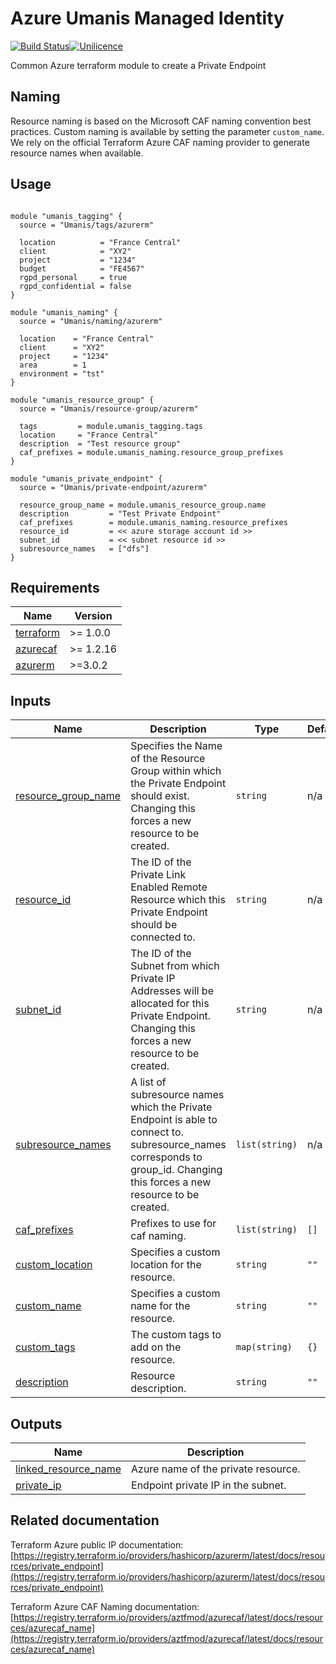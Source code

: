# Azure Umanis Managed Identity

[![Build Status](https://dev.azure.com/umanis-consulting/terraform/_apis/build/status/mod_azu_private_endpoint?repoName=mod_azu_private_endpoint&branchName=master)](https://dev.azure.com/umanis-consulting/terraform/_build/latest?definitionId=13&repoName=mod_azu_private_endpoint&branchName=master)[![Unilicence](https://img.shields.io/badge/licence-The%20Unilicence-green)](LICENCE)


Common Azure terraform module to create a Private Endpoint

## Naming
Resource naming is based on the Microsoft CAF naming convention best practices. Custom naming is available by setting the parameter `custom_name`. We rely on the official Terraform Azure CAF naming provider to generate resource names when available.

## Usage
```hcl

module "umanis_tagging" {
  source = "Umanis/tags/azurerm"

  location          = "France Central"
  client            = "XY2"
  project           = "1234"
  budget            = "FE4567"
  rgpd_personal     = true
  rgpd_confidential = false
}

module "umanis_naming" {
  source = "Umanis/naming/azurerm"

  location    = "France Central"
  client      = "XY2"
  project     = "1234"
  area        = 1
  environment = "tst"
}

module "umanis_resource_group" {
  source = "Umanis/resource-group/azurerm"

  tags         = module.umanis_tagging.tags
  location     = "France Central"
  description  = "Test resource group"
  caf_prefixes = module.umanis_naming.resource_group_prefixes
}

module "umanis_private_endpoint" {
  source = "Umanis/private-endpoint/azurerm"

  resource_group_name = module.umanis_resource_group.name
  description         = "Test Private Endpoint"
  caf_prefixes        = module.umanis_naming.resource_prefixes
  resource_id         = << azure storage account id >>
  subnet_id           = << subnet resource id >>
  subresource_names   = ["dfs"]
}

```
<!-- BEGIN_TF_DOCS -->
## Requirements

| Name | Version |
|------|---------|
| <a name="requirement_terraform"></a> [terraform](#requirement\_terraform) | >= 1.0.0 |
| <a name="requirement_azurecaf"></a> [azurecaf](#requirement\_azurecaf) | >= 1.2.16 |
| <a name="requirement_azurerm"></a> [azurerm](#requirement\_azurerm) | >=3.0.2 |

## Inputs

| Name | Description | Type | Default | Required |
|------|-------------|------|---------|:--------:|
| <a name="input_resource_group_name"></a> [resource\_group\_name](#input\_resource\_group\_name) | Specifies the Name of the Resource Group within which the Private Endpoint should exist. Changing this forces a new resource to be created. | `string` | n/a | yes |
| <a name="input_resource_id"></a> [resource\_id](#input\_resource\_id) | The ID of the Private Link Enabled Remote Resource which this Private Endpoint should be connected to. | `string` | n/a | yes |
| <a name="input_subnet_id"></a> [subnet\_id](#input\_subnet\_id) | The ID of the Subnet from which Private IP Addresses will be allocated for this Private Endpoint. Changing this forces a new resource to be created. | `string` | n/a | yes |
| <a name="input_subresource_names"></a> [subresource\_names](#input\_subresource\_names) | A list of subresource names which the Private Endpoint is able to connect to. subresource\_names corresponds to group\_id. Changing this forces a new resource to be created. | `list(string)` | n/a | yes |
| <a name="input_caf_prefixes"></a> [caf\_prefixes](#input\_caf\_prefixes) | Prefixes to use for caf naming. | `list(string)` | `[]` | no |
| <a name="input_custom_location"></a> [custom\_location](#input\_custom\_location) | Specifies a custom location for the resource. | `string` | `""` | no |
| <a name="input_custom_name"></a> [custom\_name](#input\_custom\_name) | Specifies a custom name for the resource. | `string` | `""` | no |
| <a name="input_custom_tags"></a> [custom\_tags](#input\_custom\_tags) | The custom tags to add on the resource. | `map(string)` | `{}` | no |
| <a name="input_description"></a> [description](#input\_description) | Resource description. | `string` | `""` | no |

## Outputs

| Name | Description |
|------|-------------|
| <a name="output_linked_resource_name"></a> [linked\_resource\_name](#output\_linked\_resource\_name) | Azure name of the private resource. |
| <a name="output_private_ip"></a> [private\_ip](#output\_private\_ip) | Endpoint private IP in the subnet. |
<!-- END_TF_DOCS -->

## Related documentation

Terraform Azure public IP documentation: [https://registry.terraform.io/providers/hashicorp/azurerm/latest/docs/resources/private_endpoint](https://registry.terraform.io/providers/hashicorp/azurerm/latest/docs/resources/private_endpoint)

Terraform Azure CAF Naming documentation: [https://registry.terraform.io/providers/aztfmod/azurecaf/latest/docs/resources/azurecaf_name](https://registry.terraform.io/providers/aztfmod/azurecaf/latest/docs/resources/azurecaf_name)

